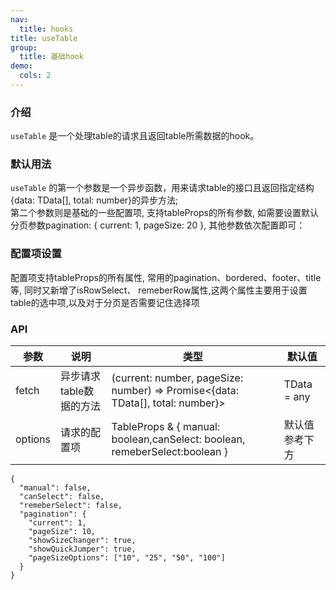 ```yaml
---
nav:
  title: hooks
title: useTable
group:
  title: 基础hook
demo:
  cols: 2
---
```


### 介绍

`useTable` 是一个处理table的请求且返回table所需数据的hook。

### 默认用法

`useTable` 的第一个参数是一个异步函数，用来请求table的接口且返回指定结构{data: TData[], total: number}的异步方法;  
第二个参数则是基础的一些配置项, 支持tableProps的所有参数, 如需要设置默认分页参数pagination: { current: 1, pageSize: 20 }, 其他参数依次配置即可：

<code src="./demo/default.tsx"></code>

### 配置项设置

配置项支持tableProps的所有属性, 常用的pagination、bordered、footer、title等, 同时又新增了isRowSelect、 remeberRow属性,这两个属性主要用于设置table的选中项,以及对于分页是否需要记住选择项

<code src="./demo/options.tsx"></code>

### API

| 参数    | 说明                    | 类型                                                                           | 默认值         |
| ------- | ----------------------- | ------------------------------------------------------------------------------ | -------------- |
| fetch   | 异步请求table数据的方法 | (current: number, pageSize: number) => Promise<{data: TData[], total: number}> | TData = any    |
| options | 请求的配置项            | TableProps & { manual: boolean,canSelect: boolean, remeberSelect:boolean }     | 默认值参考下方 |

    {
      "manual": false,
      "canSelect": false,
      "remeberSelect": false,
      "pagination": {
        "current": 1,
        "pageSize": 10,
        "showSizeChanger": true,
        "showQuickJumper": true,
        "pageSizeOptions": ["10", "25", "50", "100"]
      }
    }
